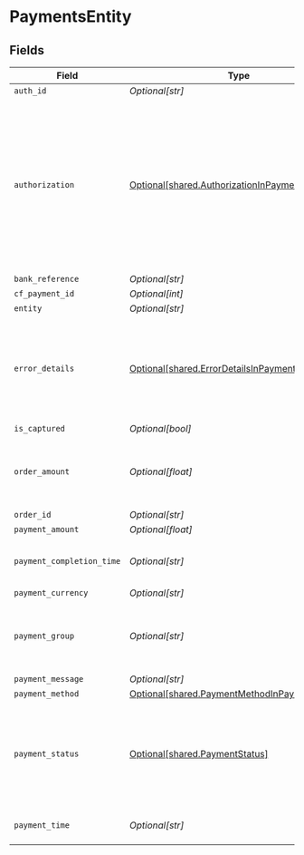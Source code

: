# PaymentsEntity


## Fields

| Field                                                                                                                                                                                                                                                                                   | Type                                                                                                                                                                                                                                                                                    | Required                                                                                                                                                                                                                                                                                | Description                                                                                                                                                                                                                                                                             | Example                                                                                                                                                                                                                                                                                 |
| --------------------------------------------------------------------------------------------------------------------------------------------------------------------------------------------------------------------------------------------------------------------------------------- | --------------------------------------------------------------------------------------------------------------------------------------------------------------------------------------------------------------------------------------------------------------------------------------- | --------------------------------------------------------------------------------------------------------------------------------------------------------------------------------------------------------------------------------------------------------------------------------------- | --------------------------------------------------------------------------------------------------------------------------------------------------------------------------------------------------------------------------------------------------------------------------------------- | --------------------------------------------------------------------------------------------------------------------------------------------------------------------------------------------------------------------------------------------------------------------------------------- |
| `auth_id`                                                                                                                                                                                                                                                                               | *Optional[str]*                                                                                                                                                                                                                                                                         | :heavy_minus_sign:                                                                                                                                                                                                                                                                      | N/A                                                                                                                                                                                                                                                                                     |                                                                                                                                                                                                                                                                                         |
| `authorization`                                                                                                                                                                                                                                                                         | [Optional[shared.AuthorizationInPaymentsEntity]](../../models/shared/authorizationinpaymentsentity.md)                                                                                                                                                                                  | :heavy_minus_sign:                                                                                                                                                                                                                                                                      | The authorization details are present for payments which go through the preauthorization workflow. Or else this parameter will be null.                                                                                                                                                 | {<br/>"action": "CAPTURE",<br/>"status": "PENDING",<br/>"captured_amount": 100,<br/>"start_time": "2022-02-09T18:04:34+05:30",<br/>"end_time": "2022-02-19T18:04:34+05:30",<br/>"approve_by": "2022-02-09T18:04:34+05:30",<br/>"action_reference": "6595231908096894505959",<br/>"action_time": "2022-08-03T16:09:51"<br/>} |
| `bank_reference`                                                                                                                                                                                                                                                                        | *Optional[str]*                                                                                                                                                                                                                                                                         | :heavy_minus_sign:                                                                                                                                                                                                                                                                      | N/A                                                                                                                                                                                                                                                                                     |                                                                                                                                                                                                                                                                                         |
| `cf_payment_id`                                                                                                                                                                                                                                                                         | *Optional[int]*                                                                                                                                                                                                                                                                         | :heavy_minus_sign:                                                                                                                                                                                                                                                                      | N/A                                                                                                                                                                                                                                                                                     |                                                                                                                                                                                                                                                                                         |
| `entity`                                                                                                                                                                                                                                                                                | *Optional[str]*                                                                                                                                                                                                                                                                         | :heavy_minus_sign:                                                                                                                                                                                                                                                                      | N/A                                                                                                                                                                                                                                                                                     |                                                                                                                                                                                                                                                                                         |
| `error_details`                                                                                                                                                                                                                                                                         | [Optional[shared.ErrorDetailsInPaymentsEntity]](../../models/shared/errordetailsinpaymentsentity.md)                                                                                                                                                                                    | :heavy_minus_sign:                                                                                                                                                                                                                                                                      | The error details are present only for failed payments                                                                                                                                                                                                                                  | {<br/>"error_code": "TRANSACTION_DECLINED",<br/>"error_description": "issuer bank or payment service provider declined the transaction",<br/>"error_reason": "auth_declined",<br/>"error_source": "customer"<br/>}                                                                      |
| `is_captured`                                                                                                                                                                                                                                                                           | *Optional[bool]*                                                                                                                                                                                                                                                                        | :heavy_minus_sign:                                                                                                                                                                                                                                                                      | N/A                                                                                                                                                                                                                                                                                     |                                                                                                                                                                                                                                                                                         |
| `order_amount`                                                                                                                                                                                                                                                                          | *Optional[float]*                                                                                                                                                                                                                                                                       | :heavy_minus_sign:                                                                                                                                                                                                                                                                      | Order amount can be different from payment amount if you collect service fee from the customer                                                                                                                                                                                          |                                                                                                                                                                                                                                                                                         |
| `order_id`                                                                                                                                                                                                                                                                              | *Optional[str]*                                                                                                                                                                                                                                                                         | :heavy_minus_sign:                                                                                                                                                                                                                                                                      | N/A                                                                                                                                                                                                                                                                                     |                                                                                                                                                                                                                                                                                         |
| `payment_amount`                                                                                                                                                                                                                                                                        | *Optional[float]*                                                                                                                                                                                                                                                                       | :heavy_minus_sign:                                                                                                                                                                                                                                                                      | N/A                                                                                                                                                                                                                                                                                     |                                                                                                                                                                                                                                                                                         |
| `payment_completion_time`                                                                                                                                                                                                                                                               | *Optional[str]*                                                                                                                                                                                                                                                                         | :heavy_minus_sign:                                                                                                                                                                                                                                                                      | This is the time when the payment reaches its terminal state                                                                                                                                                                                                                            |                                                                                                                                                                                                                                                                                         |
| `payment_currency`                                                                                                                                                                                                                                                                      | *Optional[str]*                                                                                                                                                                                                                                                                         | :heavy_minus_sign:                                                                                                                                                                                                                                                                      | N/A                                                                                                                                                                                                                                                                                     |                                                                                                                                                                                                                                                                                         |
| `payment_group`                                                                                                                                                                                                                                                                         | *Optional[str]*                                                                                                                                                                                                                                                                         | :heavy_minus_sign:                                                                                                                                                                                                                                                                      | Type of payment group. One of ['upi', 'card', 'app', 'netbanking', 'paylater', 'cardless_emi']                                                                                                                                                                                          |                                                                                                                                                                                                                                                                                         |
| `payment_message`                                                                                                                                                                                                                                                                       | *Optional[str]*                                                                                                                                                                                                                                                                         | :heavy_minus_sign:                                                                                                                                                                                                                                                                      | N/A                                                                                                                                                                                                                                                                                     |                                                                                                                                                                                                                                                                                         |
| `payment_method`                                                                                                                                                                                                                                                                        | [Optional[shared.PaymentMethodInPaymentsEntity]](../../models/shared/paymentmethodinpaymentsentity.md)                                                                                                                                                                                  | :heavy_minus_sign:                                                                                                                                                                                                                                                                      | N/A                                                                                                                                                                                                                                                                                     |                                                                                                                                                                                                                                                                                         |
| `payment_status`                                                                                                                                                                                                                                                                        | [Optional[shared.PaymentStatus]](../../models/shared/paymentstatus.md)                                                                                                                                                                                                                  | :heavy_minus_sign:                                                                                                                                                                                                                                                                      | The transaction status can be one of  ["SUCCESS", "NOT_ATTEMPTED", "FAILED", "USER_DROPPED", "VOID", "CANCELLED", "PENDING"]                                                                                                                                                            |                                                                                                                                                                                                                                                                                         |
| `payment_time`                                                                                                                                                                                                                                                                          | *Optional[str]*                                                                                                                                                                                                                                                                         | :heavy_minus_sign:                                                                                                                                                                                                                                                                      | This is the time when the payment was initiated                                                                                                                                                                                                                                         |                                                                                                                                                                                                                                                                                         |